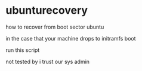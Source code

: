 # ubunturecovery
how to recover from boot sector ubuntu 

in the case that your machine drops to initramfs boot

run this script 

not tested by i trust our sys admin
